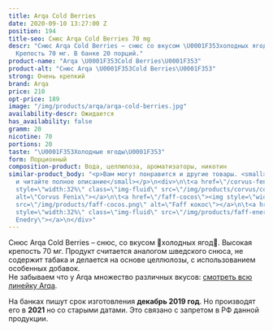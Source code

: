 ```yaml
---
title: Arqa Cold Berries
date: 2020-09-10 13:27:00 Z
position: 194
title-seo: Снюс Arqa Cold Berries 70 mg
descr: "Снюс Arqa Cold Berries – снюс со вкусом \U0001F353холодных ягод\U0001F353.
  Крепость 70 мг. В банке 20 порций."
product-name: "Arqa \U0001F353Cold Berries\U0001F353"
product-alt: "Снюс Arqa \U0001F353Cold Berries\U0001F353"
strong: Очень крепкий
brand: Arqa
price: 210
opt-price: 189
image: "/img/products/arqa/arqa-cold-berries.jpg"
availability-descr: Ожидается
has_availability: false
gramm: 20
nicotine: 70
portions: 20
taste: "\U0001F353Холодные ягоды\U0001F353"
form: Порционный
composition-product: Вода, целлюлоза, ароматизаторы, никотин
similar-product_body: "<p>Вам могут понравится и другие товары. <small>Жмите на картинки
  и читайте полное описание</small></p>\n<div>\n\t<a href=\"/corvus-fenix-barberry\"><img
  style=\"width:32%\" class=\"img-fluid\" src=\"/img/products/corvus/corvus-fenix.png\"
  alt=\"Corvus Fenix\"></a>\n\t<a href=\"/faff-cocos\"><img style=\"width:32%\" class=\"img-fluid\"
  src=\"/img/products/faff-cocos.png\" alt=\"Faff кокос\"></a>\n\t<a href=\"/faff-snus-energy\"><img
  style=\"width:32%\" class=\"img-fluid\" src=\"/img/products/faff-energy.png\" alt=\"Faff
  Enedry\"></a>\n</div>"
---
```


Снюс Arqa Cold Berries – снюс, со вкусом 🍓холодных ягод🍓. Высокая крепость 70 мг. Продукт считается аналогом шведского снюса, не содержит табака и делается на основе целлюлозы, с использованием особенных добавок.<br>
Не забываем что у Arqa множество различных вкусов: [смотреть всю линейку Arqa](/arqa).

На банках пишут срок изготовления **декабрь 2019 год**. Но производят его в **2021** но со старыми датами. Это связано с запретом в РФ данной продукции.